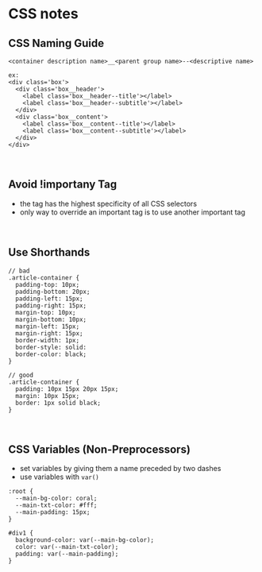 # CSS notes

## CSS Naming Guide
```
<container description name>__<parent group name>--<descriptive name>

ex:
<div class='box'>
  <div class='box__header'>
    <label class='box__header--title'></label>
    <label class='box__header--subtitle'></label>
  </div>
  <div class='box__content'>
    <label class='box__content--title'></label>
    <label class='box__content--subtitle'></label>
  </div>
</div>
```
<br>

## Avoid !importany Tag
- the tag has the highest specificity of all CSS selectors
- only way to override an important tag is to use another important tag

<br>

## Use Shorthands
```
// bad
.article-container {
  padding-top: 10px;
  padding-bottom: 20px;
  padding-left: 15px;
  padding-right: 15px;
  margin-top: 10px;
  margin-bottom: 10px;
  margin-left: 15px;
  margin-right: 15px;
  border-width: 1px;
  border-style: solid:
  border-color: black;
}

// good
.article-container {
  padding: 10px 15px 20px 15px;
  margin: 10px 15px;
  border: 1px solid black;
}

```
<br>

## CSS Variables (Non-Preprocessors)
- set variables by giving them a name preceded by two dashes
- use variables with `var()`
```
:root {
  --main-bg-color: coral;
  --main-txt-color: #fff;
  --main-padding: 15px;
}

#div1 {
  background-color: var(--main-bg-color);
  color: var(--main-txt-color);
  padding: var(--main-padding);
}
```
<br>

